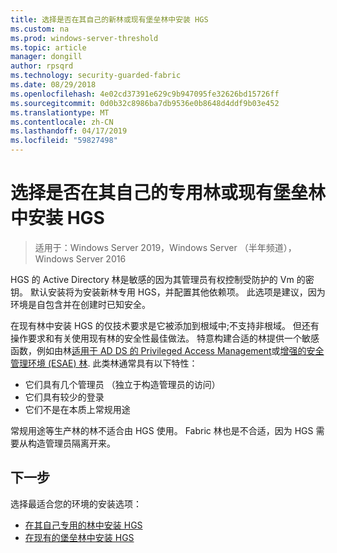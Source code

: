 ```yaml
---
title: 选择是否在其自己的新林或现有堡垒林中安装 HGS
ms.custom: na
ms.prod: windows-server-threshold
ms.topic: article
manager: dongill
author: rpsqrd
ms.technology: security-guarded-fabric
ms.date: 08/29/2018
ms.openlocfilehash: 4e02cd37391e629c9b947095fe32626bd15726ff
ms.sourcegitcommit: 0d0b32c8986ba7db9536e0b8648d4ddf9b03e452
ms.translationtype: MT
ms.contentlocale: zh-CN
ms.lasthandoff: 04/17/2019
ms.locfileid: "59827498"
---
```

# <a name="choose-whether-to-install-hgs-in-its-own-dedicated-forest-or-in-an-existing-bastion-forest"></a>选择是否在其自己的专用林或现有堡垒林中安装 HGS

>适用于：Windows Server 2019，Windows Server （半年频道），Windows Server 2016


HGS 的 Active Directory 林是敏感的因为其管理员有权控制受防护的 Vm 的密钥。 默认安装将为安装新林专用 HGS，并配置其他依赖项。 此选项是建议，因为环境是自包含并在创建时已知安全。 

在现有林中安装 HGS 的仅技术要求是它被添加到根域中;不支持非根域。 但还有操作要求和有关使用现有林的安全性最佳做法。 特意构建合适的林提供一个敏感函数，例如由林[适用于 AD DS 的 Privileged Access Management](https://docs.microsoft.com/microsoft-identity-manager/pam/privileged-identity-management-for-active-directory-domain-services)或[增强的安全管理环境 (ESAE) 林](https://technet.microsoft.com/windows-server-docs/security/securing-privileged-access/securing-privileged-access-reference-material#ESAE_BM). 此类林通常具有以下特性：

- 它们具有几个管理员 （独立于构造管理员的访问）
- 它们具有较少的登录
- 它们不是在本质上常规用途 

常规用途等生产林的林不适合由 HGS 使用。 Fabric 林也是不合适，因为 HGS 需要从构造管理员隔离开来。

## <a name="next-step"></a>下一步

选择最适合您的环境的安装选项：

- [在其自己专用的林中安装 HGS](guarded-fabric-install-hgs-default.md)
- [在现有的堡垒林中安装 HGS](guarded-fabric-install-hgs-in-a-bastion-forest.md)


